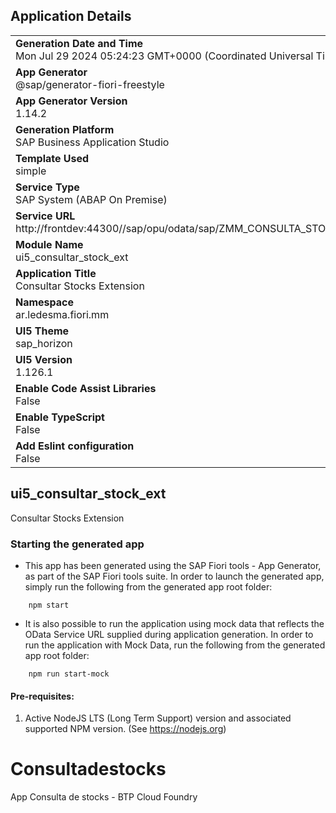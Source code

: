 ## Application Details
|               |
| ------------- |
|**Generation Date and Time**<br>Mon Jul 29 2024 05:24:23 GMT+0000 (Coordinated Universal Time)|
|**App Generator**<br>@sap/generator-fiori-freestyle|
|**App Generator Version**<br>1.14.2|
|**Generation Platform**<br>SAP Business Application Studio|
|**Template Used**<br>simple|
|**Service Type**<br>SAP System (ABAP On Premise)|
|**Service URL**<br>http://frontdev:44300//sap/opu/odata/sap/ZMM_CONSULTA_STOCK_SRV|
|**Module Name**<br>ui5_consultar_stock_ext|
|**Application Title**<br>Consultar Stocks Extension|
|**Namespace**<br>ar.ledesma.fiori.mm|
|**UI5 Theme**<br>sap_horizon|
|**UI5 Version**<br>1.126.1|
|**Enable Code Assist Libraries**<br>False|
|**Enable TypeScript**<br>False|
|**Add Eslint configuration**<br>False|

## ui5_consultar_stock_ext

Consultar Stocks Extension

### Starting the generated app

-   This app has been generated using the SAP Fiori tools - App Generator, as part of the SAP Fiori tools suite.  In order to launch the generated app, simply run the following from the generated app root folder:

```
    npm start
```

- It is also possible to run the application using mock data that reflects the OData Service URL supplied during application generation.  In order to run the application with Mock Data, run the following from the generated app root folder:

```
    npm run start-mock
```

#### Pre-requisites:

1. Active NodeJS LTS (Long Term Support) version and associated supported NPM version.  (See https://nodejs.org)


# Consultadestocks
App Consulta de stocks - BTP Cloud Foundry
